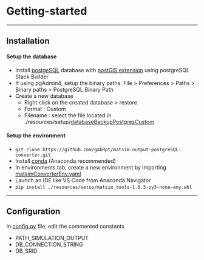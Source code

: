 # Getting-started

___

## Installation
#### Setup the database
* Install [postgeSQL](https://www.postgresql.org/) database with [postGIS extension](https://postgis.net/) using postgreSQL Stack Builder
* If using pgAdmin4, setup the binary paths. File > Preferences > Paths > Binary paths > PostgreSQL Binary Path
* Create a new database
	* Right click on the created database > restore
	* Format : Custom
	* Filename : select the file located in ./resources/setup/[databaseBackupPostgresCustom](https://github.com/gabRpt/matsim-output-postgreSQL-converter/blob/main/resources/setup/databaseBackupPostgresCustom "databaseBackupPostgresCustom")

#### Setup the environment
* `git clone https://github.com/gabRpt/matsim-output-postgreSQL-converter.git` 
* Install [conda](https://docs.conda.io/projects/conda/en/latest/user-guide/install/index.html) (Anaconda recommended)
* In environments tab, create a new environment by importing [matsimConverterEnv.yaml](https://github.com/gabRpt/matsim-output-postgreSQL-converter/blob/main/resources/setup/matsimConverterEnv.yaml "matsimConverterEnv.yaml")
* Launch an IDE like VS Code from Anaconda Navigator
* `pip install ./resources/setup/matsim_tools-1.0.3-py3-none-any.whl`


___


## Configuration
In [config.py](https://github.com/gabRpt/matsim-output-postgreSQL-converter/blob/main/src/config.py "config.py") file, edit the commented constants
* PATH_SIMULATION_OUTPUT
* DB_CONNECTION_STRING
* DB_SRID
